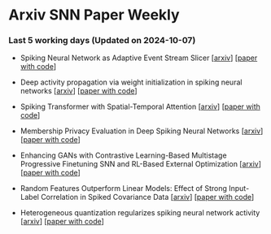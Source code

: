 # Arxiv SNN Paper Weekly


 ### **Last 5 working days (Updated on 2024-10-07)** 


- Spiking Neural Network as Adaptive Event Stream Slicer [[arxiv](https://arxiv.org/abs/2410.02249)] [[paper with code](https://paperswithcode.com/paper/spiking-neural-network-as-adaptive-event)]

- Deep activity propagation via weight initialization in spiking neural networks [[arxiv](https://arxiv.org/abs/2410.00580)] [[paper with code](https://paperswithcode.com/paper/deep-activity-propagation-via-weight)]

- Spiking Transformer with Spatial-Temporal Attention [[arxiv](https://arxiv.org/abs/2409.19764)] [[paper with code](https://paperswithcode.com/paper/spiking-transformer-with-spatial-temporal)]

- Membership Privacy Evaluation in Deep Spiking Neural Networks [[arxiv](https://arxiv.org/abs/2409.19413)] [[paper with code](https://paperswithcode.com/paper/membership-privacy-evaluation-in-deep-spiking)]

- Enhancing GANs with Contrastive Learning-Based Multistage Progressive Finetuning SNN and RL-Based External Optimization [[arxiv](https://arxiv.org/abs/2409.20340)] [[paper with code](https://paperswithcode.com/paper/enhancing-gans-with-contrastive-learning)]

- Random Features Outperform Linear Models: Effect of Strong Input-Label Correlation in Spiked Covariance Data [[arxiv](https://arxiv.org/abs/2409.20250)] [[paper with code](https://paperswithcode.com/paper/random-features-outperform-linear-models)]

- Heterogeneous quantization regularizes spiking neural network activity [[arxiv](https://arxiv.org/abs/2409.18396)] [[paper with code](https://paperswithcode.com/paper/heterogeneous-quantization-regularizes)]

